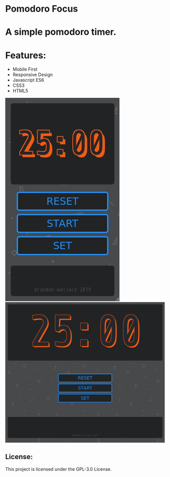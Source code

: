 # Pomodoro Focus

# A simple pomodoro timer.

# Features:

* Mobile First
* Responsive Design
* Javascript ES6
* CSS3
* HTML5

![screenshot1](images/screenshot1.jpg)
![screenshot2](images/screenshot2.jpg)

## License:

This project is licensed under the GPL-3.0 License.
